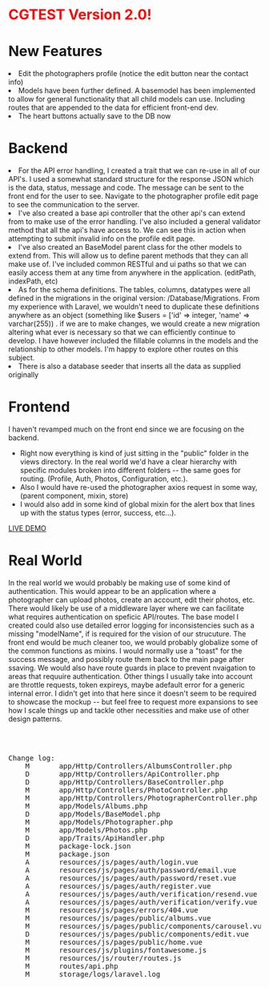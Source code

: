 # <span style="color:red;">CGTEST Version 2.0!</span>

# New Features

<li>Edit the photographers profile (notice the edit button near the contact info)</li>
<li>Models have been further defined. A basemodel has been implemented to allow for general functionality that all child models can use. Including routes that are appended to the data for efficient front-end dev.</li>
<li>The heart buttons actually save to the DB now</li>

# Backend
<li>For the API error handling, I created a trait that we can re-use in all of our API's.  I used a somewhat standard structure for the response JSON which is the data, status, message and code.  The message can be sent to the front end for the user to see.  Navigate to the photographer profile edit page to see the communication to the server.</li>
<li>I've also created a base api controller that the other api's can extend from to make use of the error handling.  I've also included a general validator method that all the api's have access to.  We can see this in action when attempting to submit invalid info on the profile edit page.</li>
<li>I've also created an BaseModel parent class for the other models to extend from. This will allow us to define parent methods that they can all make use of.  I've included common RESTful and ui paths so that we can easily access them at any time from anywhere in the application. (editPath, indexPath, etc)</li>
<li>As for the schema definitions.  The tables, columns, datatypes were all defined in the migrations in the original version: /Database/Migrations.  From my experience with Laravel, we wouldn't need to duplicate these definitions anywhere as an object (something like $users = ['id' => integer, 'name' => varchar(255)) .  if we are to make changes, we would create a new migration altering what ever is necessary so that we can efficiently continue to develop.  I have however included the fillable columns in the models and the relationship to other models.  I'm happy to explore other routes on this subject.</li>
<li>There is also a database seeder that inserts all the data as supplied originally</li>

# Frontend

I haven't revamped much on the front end since we are focusing on the backend.
<ul>
<li>Right now everything is kind of just sitting in the "public" folder in the views directory.  In the real world we'd have a clear hierarchy with specific modules broken into different folders -- the same goes for routing.  (Profile, Auth, Photos, Configuration, etc.). </li>
<li>Also I would have re-used the photographer axios request in some way,  (parent component, mixin, store)</li>
<li>I would also add in some kind of global mixin for the alert box that lines up with the status types (error, success, etc...).</li>
</ul>

<a href="https://cgtest.webfly.io/">LIVE DEMO</a>

# Real World
In the real world we would probably be making use of some kind of authentication.  This would appear to be an application where a photographer can upload photos, create an account, edit their photos, etc.  There would likely be use of a middleware layer where we can facilitate what requires authentication on speficic API/routes.  The base model I created could also use detailed error logging for inconsistencies such as a missing "modelName", if is required for the vision of our strucuture.  The front end would be much cleaner too, we would probably globalize some of the common functions as mixins.  I would normally use a "toast" for the success message, and possibly route them back to the main page after ssaving.  We would also have route guards in place to prevent nvaigation to areas that requuire authentication. Other things I usually take into account are throttle requests, token expireys, maybe adefault error for a generic internal error.  I didn't get into that here since it doesn't seem to be required to showcase the mockup -- but feel free to request more expansions to see how I scale things up and tackle other necessities and make use of other design patterns.

<br/><br/>
<pre>
Change log:
    M       app/Http/Controllers/AlbumsController.php
    D       app/Http/Controllers/ApiController.php
    D       app/Http/Controllers/BaseController.php
    M       app/Http/Controllers/PhotoController.php
    M       app/Http/Controllers/PhotographerController.php
    M       app/Models/Albums.php
    D       app/Models/BaseModel.php
    M       app/Models/Photographer.php
    M       app/Models/Photos.php
    D       app/Traits/ApiHandler.php
    M       package-lock.json
    M       package.json
    A       resources/js/pages/auth/login.vue
    A       resources/js/pages/auth/password/email.vue
    A       resources/js/pages/auth/password/reset.vue
    A       resources/js/pages/auth/register.vue
    A       resources/js/pages/auth/verification/resend.vue
    A       resources/js/pages/auth/verification/verify.vue
    M       resources/js/pages/errors/404.vue
    M       resources/js/pages/public/albums.vue
    M       resources/js/pages/public/components/carousel.vue
    D       resources/js/pages/public/components/edit.vue
    M       resources/js/pages/public/home.vue
    M       resources/js/plugins/fontawesome.js
    M       resources/js/router/routes.js
    M       routes/api.php
    M       storage/logs/laravel.log
</pre>
